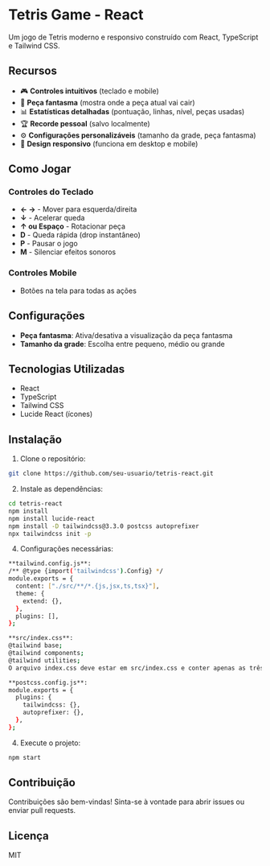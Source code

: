 # Tetris Game - React

Um jogo de Tetris moderno e responsivo construído com React, TypeScript e Tailwind CSS.

## Recursos

- 🎮 **Controles intuitivos** (teclado e mobile)
- 👻 **Peça fantasma** (mostra onde a peça atual vai cair)
- 📊 **Estatísticas detalhadas** (pontuação, linhas, nível, peças usadas)
- 🏆 **Recorde pessoal** (salvo localmente)
- ⚙️ **Configurações personalizáveis** (tamanho da grade, peça fantasma)
- 📱 **Design responsivo** (funciona em desktop e mobile)

## Como Jogar

### Controles do Teclado

- **← →** - Mover para esquerda/direita
- **↓** - Acelerar queda
- **↑ ou Espaço** - Rotacionar peça
- **D** - Queda rápida (drop instantâneo)
- **P** - Pausar o jogo
- **M** - Silenciar efeitos sonoros

### Controles Mobile

- Botões na tela para todas as ações

## Configurações

- **Peça fantasma**: Ativa/desativa a visualização da peça fantasma
- **Tamanho da grade**: Escolha entre pequeno, médio ou grande

## Tecnologias Utilizadas

- React
- TypeScript
- Tailwind CSS
- Lucide React (ícones)

## Instalação

1. Clone o repositório:
```bash
git clone https://github.com/seu-usuario/tetris-react.git
```

2. Instale as dependências:
```bash
cd tetris-react
npm install
npm install lucide-react
npm install -D tailwindcss@3.3.0 postcss autoprefixer
npx tailwindcss init -p
```

4. Configurações necessárias:
```bash
**tailwind.config.js**:
/** @type {import('tailwindcss').Config} */
module.exports = {
  content: ["./src/**/*.{js,jsx,ts,tsx}"],
  theme: {
    extend: {},
  },
  plugins: [],
};

**src/index.css**:
@tailwind base;
@tailwind components;
@tailwind utilities;
O arquivo index.css deve estar em src/index.css e conter apenas as três diretivas do Tailwind

**postcss.config.js**:
module.exports = {
  plugins: {
    tailwindcss: {},
    autoprefixer: {},
  },
};
```

4. Execute o projeto:
```bash
npm start
```

## Contribuição

Contribuições são bem-vindas! Sinta-se à vontade para abrir issues ou enviar pull requests.

## Licença

MIT
